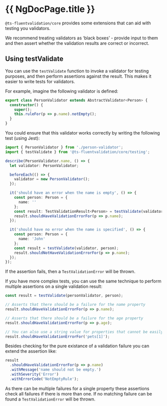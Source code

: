 # {{ NgDocPage.title }}

`@ts-fluentvalidation/core` provides some extensions that can aid with testing you validators.

We recommend treating validators as ‘black boxes’ - provide input to them and then assert whether the validation results are correct or incorrect.

## Using testValidate

You can use the `testValidate` function to invoke a validator for testing purposes, and then perform assertions against the result. This makes it easier to write tests for validators.

For example, imagine the following validator is defined:

```typescript
export class PersonValidator extends AbstractValidator<Person> {
  constructor() {
    super();
    this.ruleFor(p => p.name).notEmpty();
  }
}
```

You could ensure that this validator works correctly by writing the following test (using Jest):

```typescript
import { PersonValidator } from './person-validator';
import { testValidate } from '@ts-fluentvalidation/core/testing';

describe(PersonValidator.name, () => {
  let validator: PersonValidator;

  beforeEach(() => {
    validator = new PersonValidator();
  });

  it('should have an error when the name is empty', () => {
    const person: Person = {
      name: ''
    };
    const result: TestValidationResult<Person> = testValidate(validator, person);
    result.shouldHaveValidationErrorFor(p => p.name);
  });

  it('should have no error when the name is specified', () => {
    const person: Person = {
      name: 'John'
    };
    const result = testValidate(validator, person);
    result.shouldNotHaveValidationErrorFor(p => p.name);
  });
});
```

If the assertion fails, then a `TestValidationError` will be thrown.

If you have more complex tests, you can use the same technique to perform multiple assertions on a single validation result:

```typescript
const result = testValidate(personValidator, person);

// Asserts that there should be a failure for the name property
result.shouldHaveValidationErrorFor(p => p.name);

// Asserts that there should be a failure for the age property
result.shouldHaveValidationErrorFor(p => p.age);

// You can also use a string value for properties that cannot be easily represented with an expression
result.shouldHaveValidationErrorFor('pets[1]');
```

Besides checking for the pure existance of a validation failure you can extend the assertion like:

```typescript
result
  .shouldHaveValidationErrorFor(p => p.name)
  .withMessage('name should not be empty.')
  .withSeverity('Error')
  .withErrorCode('NotEmptyRule');
```

As there can be multiple failures for a single property these assertions check all failures if there is more than one. If no matching failure can be found a `TestValidationError` will be thrown.
